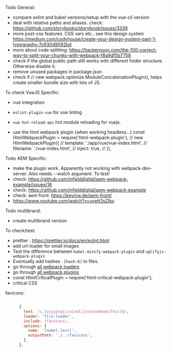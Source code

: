 
Todo General:
- compare eslint and babel versions/setup with the vue-cli version
- deal with relative paths and aliases. check: https://github.com/storybooks/storybook/issues/3339
- more post-css features. CSS vars etc..
see this design system https://medium.com/codyhouse/create-your-design-system-part-1-typography-7c630d9092bd
- more about code splitting: https://hackernoon.com/the-100-correct-way-to-split-your-chunks-with-webpack-f8a9df5b7758
- check if the global public path still works with different folder structure. Otherwise disable it.
- remove unused packages in package.json
- check if     // new webpack.optimize.ModuleConcatenationPlugin(), helps create smaller bundle size with lots of JS.

To check VueJS Specific:
- vue integration
- `eslint-plugin-vue` for vue linting
- `vue-hot-reload-api` hot module reloading for vuejs.

- use the html webpack plugin (when working headless...)
  const HtmlWebpackPlugin = require('html-webpack-plugin');
    // new HtmlWebpackPlugin({
    //   template: './app/vue/vue-index.html',
    //   filename: './vue-index.html',
    //   inject: true,
    // }),


Todo AEM Specific:
- make the plugin work. Apparently not working with webpack-dev-server. Also needs --watch argument. To test!
- check: https://github.com/infielddigital/aem-webpack-example/issues/16
- check: https://github.com/infielddigital/aem-webpack-example
- check: aem front: https://kevinw.de/aem-front/
- https://www.youtube.com/watch?v=uvett3sZlko

Todo multibrand:
- create multibrand version

To check/test:
- prettier : https://prettier.io/docs/en/eslint.html
- add url-loader for small images
- Test the difference between `babel-minify-webpack-plugin` and `uglifyjs-webpack-plugin`
- Eventually add hashes `-[hash:8]` to files.
- go through [all webpack loaders](https://webpack.js.org/loaders/)
- go through [all webpack plugins](https://webpack.js.org/plugins/)
- const HtmlCriticalPlugin = require('html-critical-webpack-plugin');
- critical CSS

favicons:
````javascript

      {
        test: /\.(svg|png|ico|xml|json|webmanifest)$/,
        loader: 'file-loader',
        include: /favicons/,
        options: {
          name: '[name].[ext]',
          outputPath: './../favicons',
        },
      },
````
